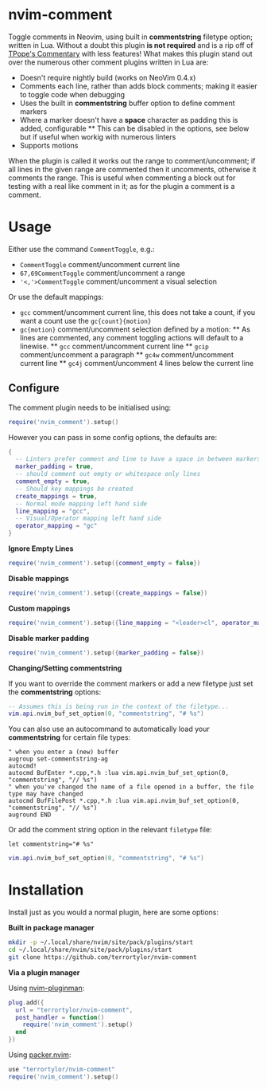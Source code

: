 # nvim-comment

Toggle comments in Neovim, using built in **commentstring** filetype option; written in Lua.
Without a doubt this plugin **is not required** and is a rip off of [TPope's Commentary](https://github.com/tpope/vim-commentary) with less features! What makes this plugin stand out over the numerous other comment plugins written in Lua are:

* Doesn't require nightly build (works on NeoVim 0.4.x)
* Comments each line, rather than adds block comments; making it easier to toggle code when debugging
* Uses the built in **commentstring** buffer option to define comment markers
* Where a marker doesn't have a **space** character as padding this is added, configurable
** This can be disabled in the options, see below but if useful when workig with numerous linters
* Supports motions

When the plugin is called it works out the range to comment/uncomment; if all lines in the given range are commented then it uncomments, otherwise it comments the range. This is useful when commenting a block out for testing with a real like comment in it; as for the plugin a comment is a comment.

# Usage

Either use the command `CommentToggle`, e.g.:

* `CommentToggle` comment/uncomment current line
* `67,69CommentToggle` comment/uncomment a range
* `'<,'>CommentToggle` comment/uncomment a visual selection

Or use the default mappings:

* `gcc` comment/uncomment current line, this does not take a count, if you want a count use the `gc{count}{motion}`
* `gc{motion}` comment/uncomment selection defined by a motion:
** As lines are commented, any comment toggling actions will default to a linewise.
** `gcc` comment/uncomment current line
** `gcip` comment/uncomment a paragraph
** `gc4w` comment/uncomment current line
** `gc4j` comment/uncomment 4 lines below the current line

## Configure

The comment plugin needs to be initialised using:
```lua
require('nvim_comment').setup()
```

However you can pass in some config options, the defaults are:

```lua
{
  -- Linters prefer comment and line to have a space in between markers
  marker_padding = true,
  -- should comment out empty or whitespace only lines
  comment_empty = true,
  -- Should key mappings be created
  create_mappings = true,
  -- Normal mode mapping left hand side
  line_mapping = "gcc",
  -- Visual/Operator mapping left hand side
  operator_mapping = "gc"
}
```

**Ignore Empty Lines**
```lua
require('nvim_comment').setup({comment_empty = false})
```

**Disable mappings**
```lua
require('nvim_comment').setup({create_mappings = false})
```

**Custom mappings**
```lua
require('nvim_comment').setup({line_mapping = "<leader>cl", operator_mapping = "<leader>c"})
```

**Disable marker padding**
```lua
require('nvim_comment').setup({marker_padding = false})
```

**Changing/Setting commentstring**

If you want to override the comment markers or add a new filetype just set the **commentstring** options:

```lua
-- Assumes this is being run in the context of the filetype...
vim.api.nvim_buf_set_option(0, "commentstring", "# %s")
```

You can also use an autocommand to automatically load your **commentstring** for certain file types:
```vim
" when you enter a (new) buffer
augroup set-commentstring-ag
autocmd!
autocmd BufEnter *.cpp,*.h :lua vim.api.nvim_buf_set_option(0, "commentstring", "// %s")
" when you've changed the name of a file opened in a buffer, the file type may have changed
autocmd BufFilePost *.cpp,*.h :lua vim.api.nvim_buf_set_option(0, "commentstring", "// %s")
auground END
```

Or add the comment string option in the relevant `filetype` file:
```vim
let commentstring="# %s"
```

```lua
vim.api.nvim_buf_set_option(0, "commentstring", "# %s")
```

# Installation

Install just as you would a normal plugin, here are some options:

**Built in package manager**

```bash
mkdir -p ~/.local/share/nvim/site/pack/plugins/start
cd ~/.local/share/nvim/site/pack/plugins/start
git clone https://github.com/terrortylor/nvim-comment
```

**Via a plugin manager**

Using [nvim-pluginman](https://github.com/terrortylor/nvim-pluginman):
```lua
plug.add({
  url = "terrortylor/nvim-comment",
  post_handler = function()
    require('nvim_comment').setup()
  end
})
```

Using [packer.nvim](https://github.com/wbthomason/packer.nvim):
```lua
use "terrortylor/nvim-comment"
require('nvim_comment').setup()
```
